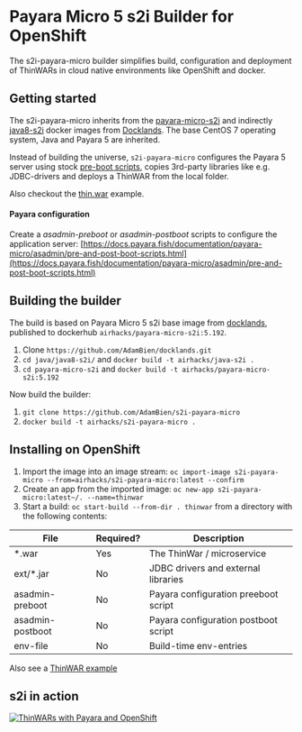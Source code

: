 
# Payara Micro 5 s2i Builder for OpenShift

The s2i-payara-micro builder simplifies build, configuration and deployment of ThinWARs in cloud native environments like OpenShift and docker.

## Getting started

The s2i-payara-micro inherits from the [payara-micro-s2i](https://github.com/AdamBien/docklands/tree/master/payara5-s2i) and indirectly [java8-s2i](https://github.com/AdamBien/docklands/tree/master/java/java8-s2i) docker images from [Docklands](https://github.com/AdamBien/docklands/). The base CentOS 7 operating system, Java and Payara 5 are inherited.

Instead of building the universe, `s2i-payara-micro` configures the Payara 5 server using stock [pre-boot scripts](https://docs.payara.fish/documentation/payara-micro/asadmin/pre-and-post-boot-scripts.html), copies 3rd-party libraries like e.g. JDBC-drivers and deploys a ThinWAR from the local folder. 

Also checkout the [thin.war](https://github.com/AdamBien/s2i-payara-micro/tree/master/sample) example.

#### Payara configuration

Create a *asadmin-preboot* or *asadmin-postboot* scripts to configure the application server: [https://docs.payara.fish/documentation/payara-micro/asadmin/pre-and-post-boot-scripts.html](https://docs.payara.fish/documentation/payara-micro/asadmin/pre-and-post-boot-scripts.html)

## Building the builder

The build is based on Payara Micro 5 s2i base image from [docklands](https://github.com/AdamBien/docklands/tree/master/payara-micro-s2i), published to 
dockerhub `airhacks/payara-micro-s2i:5.192`. 

1. Clone `https://github.com/AdamBien/docklands.git`
2. `cd java/java8-s2i/` and `docker build -t airhacks/java-s2i .` 
3. `cd payara-micro-s2i` and `docker build -t airhacks/payara-micro-s2i:5.192`

Now build the builder:

1. `git clone https://github.com/AdamBien/s2i-payara-micro`
2. `docker build -t airhacks/s2i-payara-micro .`

## Installing on OpenShift

1. Import the image into an image stream: `oc import-image s2i-payara-micro --from=airhacks/s2i-payara-micro:latest --confirm`
2. Create an app from the imported image: `oc new-app s2i-payara-micro:latest~/. --name=thinwar`
3. Start a build: `oc start-build --from-dir . thinwar` from a directory with the following contents:

| File                   | Required? | Description                                                  |
|------------------------|-----------|--------------------------------------------------------------|
| *.war                  | Yes       | The ThinWar / microservice                                   |
| ext/*.jar              | No        | JDBC drivers and external libraries                          |
| asadmin-preboot        | No        | Payara configuration preeboot script                         |
| asadmin-postboot       | No        | Payara configuration postboot script                         |
| env-file               | No        | Build-time env-entries                                       |

Also see a [ThinWAR example](https://github.com/AdamBien/s2i-payara-micro/tree/master/sample) 

## s2i in action

[![ThinWARs with Payara and OpenShift](https://i.ytimg.com/vi/_23CgD7bsUc/mqdefault.jpg)](https://www.youtube.com/embed/_23CgD7bsUc?rel=0)
